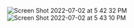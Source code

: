 ![Screen Shot 2022-07-02 at 5 42 32 PM](https://user-images.githubusercontent.com/62409790/177016945-ccfd4041-d724-4109-9e67-fa396db347df.png)
![Screen Shot 2022-07-02 at 5 43 10 PM](https://user-images.githubusercontent.com/62409790/177016947-627103f0-2dd1-44ba-b68a-44c32ad53014.png)
